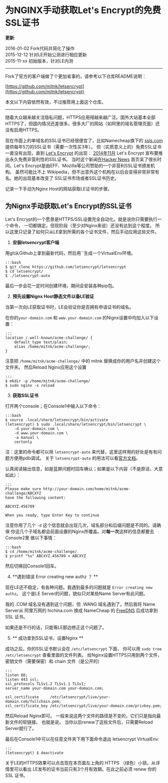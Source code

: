 为NGINX手动获取Let's Encrypt的免费SSL证书
=========================================

**更新**:

2016-01-02 Fork代码并简化了操作  
2015-12-12 针对LE开始公测进行相应更新  
2015-11-xx 初始版本，针对LE内测  

-----------------------------------------------------------------

Fork了官方的客户端做了个更加省事的，请参考以下仓库README说明：

[https://github.com/mitnk/letsencrypt](https://github.com/mitnk/letsencrypt)

本文以下内容依然有效，不过推荐用上面这个仓库。

-----------------------------------------------------------------

随着大众越来越关注隐私问题，HTTPS应用得越来越广泛。国外大站基本全部
HTTPS了，但国内情况还差很多。很多大厂的网站（如阿里的域名管理页面）还
没有启用HTTPS。

现在市面上的单域名的SSL证书已经很便宜了，比如Namecheap旗下的
[ssls.com](https://www.ssls.com/) 提供每年5刀的SSL证书（需要一次性买3年）。
但（实质意义上的）免费SSL证书一直没有出现，直到
[Let's Encrypt](https://letsencrypt.org/) 的出现：
[2014年11月](https://www.eff.org/deeplinks/2014/11/certificate-authority-encrypt-entire-web)
Let's Encrypt 宣布要推出永久免费非营利性的SSL证书。
当时这个新闻[在Hacker News](https://news.ycombinator.com/item?id=8624160)
首页呆了很长时间。Let's Encrypt是由EFF、Mozilla等公司赞助的一个非营利SSL证书颁发机构。
虽然可能比不上 Wikipedia，但不出意外这个机构在以后会变得非常非常有名。她的出现基本改变了
SSL证书市场或者SSL证书历史。

记录一下手动为Nginx Host的网站获取LE证书的步骤。

为Nignx手动获取Let's Encrypt的SSL证书
-------------------------------------

Let's Encrypt的一个愿景是HTTPS/SSL设置完全自动化。就是说你只需要执行一个命令，
一切都搞定。但现阶段（至少对Nginx来说）还没有达到这个程度。
所以这里只记录了如何只从LE拿到所需的各个证书文件，然后手动应用这些文件。

1) **安装letsencrypt客户端**

用git从Github上拿到最新代码，然后用``生成一个VirtualEnv环境。

    :::bash
    $ git clone https://github.com/letsencrypt/letsencrypt
    $ cd letsencrypt/
    $ ./letsencrypt-auto

最后一步会花一定时间创建环境，期间会安装各种pip包。


2) **预先设置Nignx Host静态文件以备LE验证**

当第一次向LE获取证书时，LE会验证你是否拥有申请证书的域名。

在你的`your-domain.com` 和 `www.your-domain.com` 的Nignx设置中均加入以下设置：

    :::
    location /.well-known/acme-challenge/ {
        default_type text/plain;
        alias /home/mitnk/acme-challenge/;
    }

注意把 `/home/mitnk/acme-challenge/` 中的 mitnk 替换成你的用户名并创建这个文件夹。
然后Reload Nginx应用这个设置

    :::
    $ mkdir -p /home/mitnk/acme-challenge/
    $ sudo nginx -s reload


3) **获取SSL证书**

打开两个console；在Console1中输入以下命令：

    :::bash
    $ source .local/share/letsencrypt/bin/activate
    (letsencrypt) $ sudo .local/share/letsencrypt/bin/letsencrypt \
        -d your-domain.com \
        -d www.your-domain.com \
        -a manual \
        certonly

注：这里的命令都可以用 `letsencrypt-auto` 来代替，这里这样用的好处是有有问题方便用pdb调试。
关于 `letsencrypt-auto` 的用法可以看[官方文档](https://letsencrypt.readthedocs.org/en/latest/using.html#installation-and-usage)。

认真阅读输出信息，如是蓝屏问题时回车确认；如果是以下内容（不是原话，大意如此）：

    :::
    Please make sure http://your-domain.com/home/mitnk/acme-challenge/ABCXYZ
    have the following content:

    ABCXYZ.456789

    When you ready, type Enter Key to continue

注意你用了几个 `-d` 这个信息就会出现几次，域名部分和后缀问题是不同的。请确保
你这几个子域名都会前面设置的Nginx所覆盖。对**每一次**这样的信息都要去Console2里
做以下事情：

    :::bash
    $ cd /home/mitnk/acme-challenge/
    $ printf "%s" ABCXYZ.456789 > ABCXYZ

然后切换回Console1回车。


4) **遇到错误 Error creating new authz ？ **

现在LE还不稳定，有各种问题。我遇到最多的问题就是 `Error creating new authz`。
这个是LE Server的问题，貌似只对某些Name Server有此问题。

我的 .COM 域名没有遇到这个问题，但 .WANG 域名遇到了。然后我将 Name Server从
阿里万网的 hichina.com 换成 NameCheap 的
[FreeDNS](https://www.namecheap.com/domains/freedns.aspx) 后成功拿到 SSL 证书。

如果还是不行的话，只能等LE那边修正这个问题了。


5) ** 成功拿到SSL证书，设置Nginx **

成功之后，你的SSL证书默认会在 `/etc/letsencrypt` 下面，
你可以用 `sudo tree /etc/letsencrypt` 查看里面的文件列表。
给Nginx设置HTTPS只用到两个文件，密钥文件（需要保密）和 chain 文件（是公开的）

    :::
    listen 80;
    listen 443 ssl;
    ssl_protocols TLSv1.2 TLSv1.1 TLSv1;
    server_name your-domain.com your-domain.com;

    ssl_certificate     /etc/letsencrypt/live/your-domain.com/fullchain.pem;
    ssl_certificate_key /etc/letsencrypt/live/your-domain.com/privkey.pem;

然后Reload Nginx即可。 一般来说这两个文件的路径是不变的，它们只是指向最新文件的软链接。
也就是说， 当你以后renew了这些文件后，只需要Reload Server就行了。

最后在Console1中可以在任意文件夹下用下面命令退出 letsencrypt VirtualEnv:

    :::
    (letsencrypt) $ deactivate

关于LE的HTTPS效果可以点击现在本页面左上角的 HTTPS （绿色）小锁。从详情里可以看出
LE发布的证书当前只有3个月有效期。在此之前必须 renew 你的SSL 证书。
